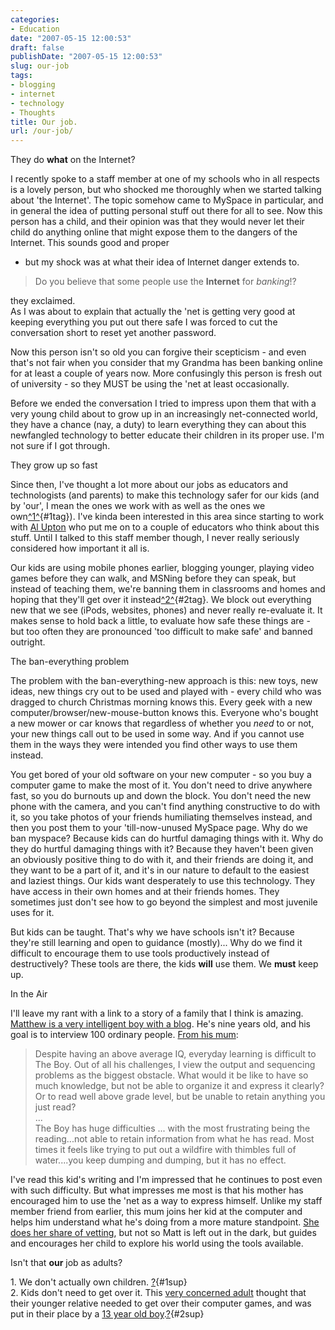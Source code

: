 ```yaml
---
categories:
- Education
date: "2007-05-15 12:00:53"
draft: false
publishDate: "2007-05-15 12:00:53"
slug: our-job
tags:
- blogging
- internet
- technology
- Thoughts
title: Our job.
url: /our-job/
---
```

They do **what** on the Internet?

I recently spoke to a staff member at one of my schools who in all
respects is a lovely person, but who shocked me thoroughly when we
started talking about 'the Internet'. The topic somehow came to MySpace
in particular, and in general the idea of putting personal stuff out
there for all to see. Now this person has a child, and their opinion was
that they would never let their child do anything online that might
expose them to the dangers of the Internet. This sounds good and proper
- but my shock was at what their idea of Internet danger extends to.

> Do you believe that some people use the **Internet** for *banking*!?

they exclaimed.\
As I was about to explain that actually the 'net is getting very good at
keeping everything you put out there safe I was forced to cut the
conversation short to reset yet another password.

Now this person isn't so old you can forgive their scepticism - and even
that's not fair when you consider that my Grandma has been banking
online for at least a couple of years now. More confusingly this person
is fresh out of university - so they MUST be using the 'net at least
occasionally.

Before we ended the conversation I tried to impress upon them that with
a very young child about to grow up in an increasingly net-connected
world, they have a chance (nay, a duty) to learn everything they can
about this newfangled technology to better educate their children in its
proper use. I'm not sure if I got through.

They grow up so fast

Since then, I've thought a lot more about our jobs as educators and
technologists (and parents) to make this technology safer for our kids
(and by 'our', I mean the ones we work with as well as the ones we
own[^1^](#1sup){#1tag}). I've kinda been interested in this area since
starting to work with [Al Upton](http://alupton.edublogs.org) who put me
on to a couple of educators who think about this stuff. Until I talked
to this staff member though, I never really seriously considered how
important it all is.

Our kids are using mobile phones earlier, blogging younger, playing
video games before they can walk, and MSNing before they can speak, but
instead of teaching them, we're banning them in classrooms and homes and
hoping that they'll get over it instead[^2^](#2sup){#2tag}. We block out
everything new that we see (iPods, websites, phones) and never really
re-evaluate it. It makes sense to hold back a little, to evaluate how
safe these things are - but too often they are pronounced 'too difficult
to make safe' and banned outright.

The ban-everything problem

The problem with the ban-everything-new approach is this: new toys, new
ideas, new things cry out to be used and played with - every child who
was dragged to church Christmas morning knows this. Every geek with a
new computer/browser/new-mouse-button knows this. Everyone who's bought
a new mower or car knows that regardless of whether you *need* to or
not, your new things call out to be used in some way. And if you cannot
use them in the ways they were intended you find other ways to use them
instead.

You get bored of your old software on your new computer - so you buy a
computer game to make the most of it. You don't need to drive anywhere
fast, so you do burnouts up and down the block. You don't need the new
phone with the camera, and you can't find anything constructive to do
with it, so you take photos of your friends humiliating themselves
instead, and then you post them to your 'till-now-unused MySpace page.
Why do we ban myspace? Because kids can do hurtful damaging things with
it. Why do they do hurtful damaging things with it? Because they haven't
been given an obviously positive thing to do with it, and their friends
are doing it, and they want to be a part of it, and it's in our nature
to default to the easiest and laziest things. Our kids want desperately
to use this technology. They have access in their own homes and at their
friends homes. They sometimes just don't see how to go beyond the
simplest and most juvenile uses for it.

But kids can be taught. That's why we have schools isn't it? Because
they're still learning and open to guidance (mostly)... Why do we find
it difficult to encourage them to use tools productively instead of
destructively? These tools are there, the kids **will** use them. We
**must** keep up.

In the Air

I'll leave my rant with a link to a story of a family that I think is
amazing. [Matthew is a very intelligent boy with a
blog](http://matthewmatt.wordpress.com/). He's nine years old, and his
goal is to interview 100 ordinary people. [From his
mum](http://freakparade.wordpress.com/more-about-the-boy/):

> Despite having an above average IQ, everyday learning is difficult to
> The Boy. Out of all his challenges, I view the output and sequencing
> problems as the biggest obstacle. What would it be like to have so
> much knowledge, but not be able to organize it and express it clearly?
> Or to read well above grade level, but be unable to retain anything
> you just read?\
> ...\
> The Boy has huge difficulties ... with the most frustrating being the
> reading...not able to retain information from what he has read. Most
> times it feels like trying to put out a wildfire with thimbles full of
> water....you keep dumping and dumping, but it has no effect.

I've read this kid's writing and I'm impressed that he continues to post
even with such difficulty. But what impresses me most is that his mother
has encouraged him to use the 'net as a way to express himself. Unlike
my staff member friend from earlier, this mum joins her kid at the
computer and helps him understand what he's doing from a more mature
standpoint. [She does her share of
vetting](http://matthewmatt.wordpress.com/2007/05/01/my-interview-with-steve-from-the-sneeze/),
but not so Matt is left out in the dark, but guides and encourages her
child to explore his world using the tools available.

Isn't that **our** job as adults?

1\. We don't actually own children. [?](#1tag){#1sup}\
2. Kids don't need to get over it. This [very concerned
adult](http://ask.metafilter.com/40483/How-can-I-help-my-young-friend)
thought that their younger relative needed to get over their computer
games, and was put in their place by a [13 year old
boy](http://ask.metafilter.com/40483/How-can-I-help-my-young-friend#623656).[?](#2tag){#2sup}